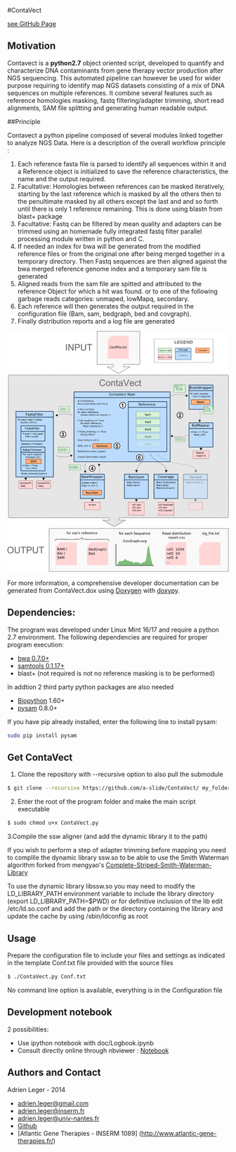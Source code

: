 #ContaVect

[see GitHub Page](http://a-slide.github.io/ContaVect) 

## Motivation
Contavect is a **python2.7** object oriented script, developed to quantify and characterize DNA contaminants from gene therapy vector production after NGS sequencing. This automated pipeline can however be used for wider purpose requiring to identify map NGS datasets consisting of a mix of DNA sequences on multiple references. It combine several features such as reference homologies masking, fastq filtering/adapter trimming, short read alignments, SAM file splitting and generating human readable output.

##Principle

Contavect a python pipeline composed of several modules linked together to analyze NGS Data. Here is a description of the overall workflow principle :

1. Each reference fasta file is parsed to identify all sequences within it and a Reference object is initialized to save the reference characteristics, the name and the output required.
2. Facultative: Homologies between references can be masked iteratively, starting by the last reference which is masked by all the others then to the penultimate masked by all others except the last and and so forth until there is only 1 reference remaining. This is done using blastn from blast+ package
3. Facultative: Fastq can be filtered by mean quality and adapters can be trimmed using an homemade fully integrated fastq filter parallel processing module written in python and C.
4. If needed an index for bwa will be generated from the modified reference files or from the original one after being merged together in a temporary directory. Then Fastq sequences are then aligned against the bwa merged reference genome index and a temporary sam file is generated
5. Aligned reads from the sam file are spitted and attributed to the reference Object for which a hit was found. or to one of the following garbage reads categories: unmaped, lowMapq, secondary.
6. Each reference will then generates the output required in the configuration file (Bam, sam, bedgraph, bed and covgraph).
7. Finally distribution reports and a log file are generated 

!["See ContaVect Design"](./doc/img/ContaVectDesign.png)


For more information, a comprehensive developer documentation can be generated from ContaVect.dox using [Doxygen](https://github.com/doxygen/doxygen) with [doxypy](https://github.com/0xCAFEBABE/doxypy).

## Dependencies:

The program was developed under Linux Mint 16/17 and require a python 2.7 environment.
The following dependencies are required for proper program execution:

* [bwa 0.7.0+](https://github.com/lh3/bwa)
* [samtools 0.1.17+](https://github.com/samtools/samtools)
* blast+ (not required is not no reference masking is to be performed) 

In addtion 2 third party python packages are also needed 

* [Biopython](https://github.com/biopython/biopython) 1.60+
* [pysam](https://github.com/pysam-developers/pysam) 0.8.0+

If you have pip already installed, enter the following line to install pysam:
```bash
sudo pip install pysam
```

## Get ContaVect

1. Clone the repository with --recursive option to also pull the submodule
``` bash
$ git clone --recursive https://github.com/a-slide/ContaVect/ my_folder/
```

2. Enter the root of the program folder and make the main script executable
``` bash
$ sudo chmod u+x ContaVect.py
```

3.Compile the ssw aligner (and add the dynamic library it to the path)

If you wish to perform a step of adapter trimming before mapping you need to complile the dynamic library ssw.so to be able to use the Smith Waterman algorithm forked from mengyao's [Complete-Striped-Smith-Waterman-Library](https://github.com/mengyao/Complete-Striped-Smith-Waterman-Library)

To use the dynamic library libssw.so you may need to modify the LD_LIBRARY_PATH environment
variable to include the library directory (export LD_LIBRARY_PATH=$PWD) or for definitive
inclusion of the lib edit /etc/ld.so.conf and add the path or the directory containing the
library and update the cache by using /sbin/ldconfig as root

## Usage

Prepare the configuration file to include your files and settings as indicated in the template Conf.txt file provided with the source files

``` bash
$ ./ContaVect.py Conf.txt 
```
No command line option is available, everything is in the Configuration file

## Development notebook

2 possibilities:
* Use ipython notebook with doc/Logbook.ipynb
* Consult directly online through nbviewer : [Notebook](http://nbviewer.ipython.org/github/a-slide/ContaVect/blob/master/doc/Logbook.ipynb)

## Authors and Contact

Adrien Leger - 2014
* <adrien.leger@gmail.com>
* <adrien.leger@inserm.fr>
* <adrien.leger@univ-nantes.fr>
* [Github](https://github.com/a-slide)
* [Atlantic Gene Therapies - INSERM 1089] (http://www.atlantic-gene-therapies.fr/)




